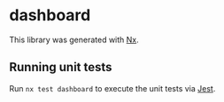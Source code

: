 # dashboard

This library was generated with [Nx](https://nx.dev).

## Running unit tests

Run `nx test dashboard` to execute the unit tests via [Jest](https://jestjs.io).
